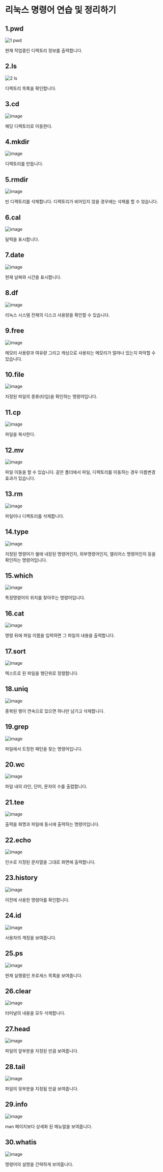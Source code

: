 # 리눅스 명령어 연습 및 정리하기
## 1.pwd
![1 pwd](https://user-images.githubusercontent.com/48200520/77314238-9ac69580-6d48-11ea-83bd-e4299ad9fc67.jpg)

현재 작업중인 디렉토리 정보를 출력합니다.
## 2.ls
![2 ls](https://user-images.githubusercontent.com/48200520/77314711-88009080-6d49-11ea-9f1a-7d9328b9d34c.jpg)

디렉토리 목록을 확인합니다.
## 3.cd
![image](https://user-images.githubusercontent.com/48200520/77319503-458f8180-6d52-11ea-9446-8f294df339f0.png)

해당 디렉토리로 이동한다. 
## 4.mkdir
![image](https://user-images.githubusercontent.com/48200520/77319519-4cb68f80-6d52-11ea-86f1-25100af9c932.png)


디렉토리를 만듭니다. 
## 5.rmdir
![image](https://user-images.githubusercontent.com/48200520/77319534-53450700-6d52-11ea-94f3-b1e54d0974a2.png)


빈 디렉토리를 삭제합니다. 디렉토리가 비어있지 않을 경우에는 삭제를 할 수 었습니다. 
## 6.cal
![image](https://user-images.githubusercontent.com/48200520/77319551-5c35d880-6d52-11ea-8f8e-9b7a90352594.png)


달력을 표시합니다. 
## 7.date
![image](https://user-images.githubusercontent.com/48200520/77319565-6526aa00-6d52-11ea-9895-dc6fdd13b144.png)


현재 날짜와 시간을 표시합니다. 
## 8.df
![image](https://user-images.githubusercontent.com/48200520/77319687-9b642980-6d52-11ea-873d-009354fcf1e1.png)



리눅스 시스템 전체의 디스크 사용량을 확인할 수 있습니다. 
## 9.free
![image](https://user-images.githubusercontent.com/48200520/77319718-a3bc6480-6d52-11ea-91da-7d0a17359593.png)


메모리 사용량과 여유량 그리고 캐싱으로 사용되는 메모리가 얼마나 있는지 파악할 수 있습니다. 
## 10.file
![image](https://user-images.githubusercontent.com/48200520/77319733-aa4adc00-6d52-11ea-9a5c-a5d843bb980e.png)


지정된 파일의 종류(타입)을 확인하는 명령어입니다. 
## 11.cp
![image](https://user-images.githubusercontent.com/48200520/77319746-b040bd00-6d52-11ea-8a1c-58a5dd704ed1.png)


파일을 복사한다. 
## 12.mv
![image](https://user-images.githubusercontent.com/48200520/77319758-b767cb00-6d52-11ea-8e55-8db9faabf675.png)


파일 이동을 할 수 있습니다. 같은 폴더에서 파일, 디렉토리를 이동하는 경우 이름변경 효과가 있습니다.
## 13.rm
![image](https://user-images.githubusercontent.com/48200520/77319767-bd5dac00-6d52-11ea-9c82-e1030e161c77.png)


파일이나 디렉토리를 삭제합니다. 
## 14.type
![image](https://user-images.githubusercontent.com/48200520/77319779-c3ec2380-6d52-11ea-9033-64bf820023d3.png)


지정된 명령어가 쉘에 내장된 명령어인지, 외부명령어인지, 앨리어스 명령어인지 등을 확인하는 명령어입니다. 
## 15.which
![image](https://user-images.githubusercontent.com/48200520/77319792-c9496e00-6d52-11ea-841e-fa03e4655d12.png)


특정명령어의 위치를 찾아주는 명령어입니다. 
## 16.cat
![image](https://user-images.githubusercontent.com/48200520/77319406-209b0e80-6d52-11ea-93c5-be5b260bebd5.png)

명령 뒤에 파일 이름을 입력하면 그 파일의 내용을 출력합니다. 
## 17.sort
![image](https://user-images.githubusercontent.com/48200520/77322270-d49e9880-6d56-11ea-9d1d-51e07853315c.png)

텍스트로 된 파일을 행단위로 정렬합니다.  
## 18.uniq
![image](https://user-images.githubusercontent.com/48200520/77322296-dcf6d380-6d56-11ea-897d-c0c8ee1e591f.png)

중복된 행이 연속으로 있으면 하나만 남기고 삭제합니다. 
## 19.grep
![image](https://user-images.githubusercontent.com/48200520/77322312-e3854b00-6d56-11ea-830a-b302f4a99116.png)

파일에서 트정한 패턴을 찾는 명령어입니다. 
## 20.wc
![image](https://user-images.githubusercontent.com/48200520/77322736-863dc980-6d57-11ea-9289-b83c58abd4a1.png)

파일 내의 라인, 단어, 문자의 수를 출렵합니다. 
## 21.tee
![image](https://user-images.githubusercontent.com/48200520/77322324-ea13c280-6d56-11ea-89d7-fcf67aeb9864.png)

출력을 화명과 파일에 동시에 출력하는 명령어입니다. 
## 22.echo
![image](https://user-images.githubusercontent.com/48200520/77322342-f13ad080-6d56-11ea-8caa-766d9687f3c2.png)

인수로 지정된 문자열을 그대로 화면에 출력합니다. 
## 23.history
![image](https://user-images.githubusercontent.com/48200520/77322507-2e9f5e00-6d57-11ea-8e98-aa1036b3a64e.png)

이전에 사용한 명령어를 확인합니다. 
## 24.id
![image](https://user-images.githubusercontent.com/48200520/77322522-35c66c00-6d57-11ea-814b-e9fd918e6075.png)

사용자의 계정을 보여줍니다. 
## 25.ps
![image](https://user-images.githubusercontent.com/48200520/77322542-3bbc4d00-6d57-11ea-8fa8-e5980b344a59.png)

현재 실행중인 프로세스 목록을 보여줍니다. 
## 26.clear
![image](https://user-images.githubusercontent.com/48200520/77322564-45de4b80-6d57-11ea-9d94-11beb986f010.png)

터미널의 내용을 모두 삭제합니다. 
## 27.head
![image](https://user-images.githubusercontent.com/48200520/77322601-50004a00-6d57-11ea-8a19-0d4cfda8a03f.png)

파일의 앞부분을 지정된 만큼 보여줍니다. 
## 28.tail
![image](https://user-images.githubusercontent.com/48200520/77322623-568ec180-6d57-11ea-9494-4f8d4e3dee7c.png)

파일의 뒷부분을 지정됨 만큼 보여줍니다. 
## 29.info
![image](https://user-images.githubusercontent.com/48200520/77322642-5d1d3900-6d57-11ea-8995-f82369393592.png)

man 페이지보다 상세화 된 메뉴얼을 보여줍니다. 
## 30.whatis
![image](https://user-images.githubusercontent.com/48200520/77322650-63abb080-6d57-11ea-8dc9-c555ce0a1aae.png)

명령어의 설명을 간략하게 보여줍니다. 

